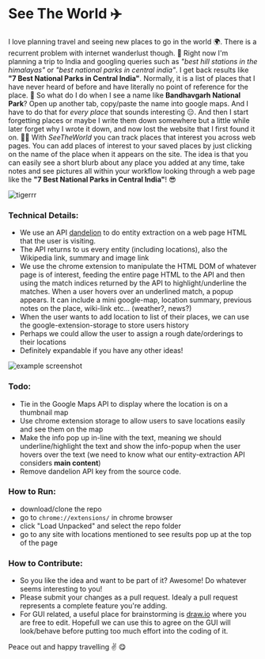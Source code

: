 # See The World :airplane:

I love planning travel and seeing new places to go in the world :earth_africa:. There is a recurrent problem with internet wanderlust though. :grimacing: Right now I'm planning a trip to India and googling queries such as *"best hill stations in the himalayas"* or *"best national parks in central india"*. I get back results like **"7 Best National Parks in Central India"**. Normally, it is a list of places that I have never heard of before and have literally no point of reference for the place. :hear_no_evil: So what do I do when I see a name like **Bandhavgarh National Park**? Open up another tab, copy/paste the name into google maps. And I have to do that for *every place* that sounds interesting :expressionless:. And then I start forgetting places or maybe I write them down somewhere but a little while later forget why I wrote it down, and now lost the website that I first found it on. :man_facepalming: With *SeeTheWorld* you can track places that interest you across web pages. You can add places of interest to your saved places by just clicking on the name of the place when it appears on the site. The idea is that you can easily see a short blurb about any place you added at any time, take notes and see pictures all within your workflow looking through a web page like the **"7 Best National Parks in Central India"**! :sunglasses:

![tigerrr](https://travel-blog.waytoindia.com/wp-content/uploads/Kanger-Ghati-National-Park.jpg)

### Technical Details:
- We use an API [dandelion](https://dandelion.eu/docs/api/datatxt/nex/v1/) to do entity extraction on a web page HTML that the user is visiting.
- The API returns to us every entity (including locations), also the Wikipedia link, summary and image link
- We use the chrome extension to manipulate the HTML DOM of whatever page is of interest, feeding the entire page HTML to the API and then using the match indices returned by the API to highlight/underline the matches. When a user hovers over an underlined match, a popup appears. It can include a mini google-map, location summary, previous notes on the place, wiki-link etc... (weather?, news?)
- When the user wants to add location to list of their places, we can use the google-extension-storage to store users history
- Perhaps we could allow the user to assign a rough date/orderings to their locations
- Definitely expandable if you have any other ideas!


![example screenshot](assets/readme_example.png)

### Todo:
- Tie in the Google Maps API to display where the location is on a thumbnail map
- Use chrome extension storage to allow users to save locations easily and see them on the map
- Make the info pop up in-line with the text, meaning we should underline/highlight the text and show the info-popup when the user hovers over the text (we need to know what our entity-extraction API considers **main content**)
- Remove dandelion API key from the source code.

### How to Run:
- download/clone the repo
- go to ```chrome://extensions/``` in chrome browser
- click "Load Unpacked" and select the repo folder
- go to any site with locations mentioned to see results pop up at the top of the page

### How to Contribute:
- So you like the idea and want to be part of it? Awesome! Do whatever seems interesting to you!
- Please submit your changes as a pull request. Idealy a pull request represents a complete feature you're adding.
- For GUI related, a useful place for brainstorming is [draw.io](https://drive.google.com/file/d/1-qyOF1iSzyxsx16Yxgx-hzV8WLq0Mt1d/view?usp=sharing) where you are free to edit. Hopefull we can use this to agree on the GUI will look/behave before putting too much effort into the coding of it.

Peace out and happy travelling :v: :yum:

